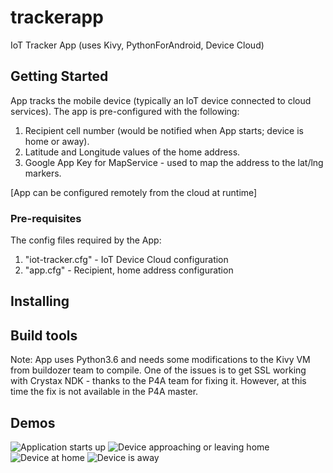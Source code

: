 # trackerapp
IoT Tracker App (uses Kivy, PythonForAndroid, Device Cloud)

## Getting Started
App tracks the mobile device (typically an IoT device connected to cloud services). The app is pre-configured with the following:
1. Recipient cell number (would be notified when App starts; device is home or away).
2. Latitude and Longitude values of the home address.
3. Google App Key for MapService - used to map the address to the lat/lng markers.

[App can be configured remotely from the cloud at runtime]


### Pre-requisites
The config files required by the App:
1. "iot-tracker.cfg" - IoT Device Cloud configuration
2. "app.cfg" - Recipient, home address configuration

## Installing


## Build tools

Note: App uses Python3.6 and needs some modifications to the Kivy VM from buildozer team to compile. One of the issues is to get SSL working with Crystax NDK - thanks to the P4A team for fixing it. However, at this time the fix is not available in the P4A master.

## Demos
![Application starts up](/demos/app_start.png "Application starts up")
![Device approaching or leaving home](/demos/app_start.png "Device approaching or leaving home")
![Device at home](/demos/app_start.png "Device at home")
![Device is away](/demos/app_start.png "Device is away")
